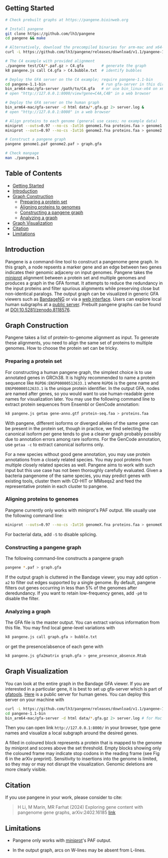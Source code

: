 ## <a name="started"></a>Getting Started
```sh
# Check prebuilt graphs at https://pangene.bioinweb.org

# Install pangene
git clone https://github.com/lh3/pangene
cd pangene && make

# Alternatively, download the precompiled binaries for arm-mac and x64-linux
curl -L https://github.com/lh3/pangene/releases/download/v1.1/pangene-1.1-bin.tar.bz2|tar jxf -

# The C4 example with provided alignment
./pangene test/C4/*.paf.gz > C4.gfa        # generate the graph
k8 pangene.js call C4.gfa > C4.bubble.txt  # identify bubbles

# Deploy the GFA server on the C4 example; require pangene-1.1-bin
cd pangene-1.1-bin                         # run gfa-server in this directory
bin_arm64-mac/gfa-server /path/to/C4.gfa   # or use bin_linux-x64 on x64-linux
# open "http://127.0.0.1:8000/view?gene=C4A,C4B" in a web browser

# Deploy the GFA server on the human graph
bin_arm64-mac/gfa-server -d html data/*.gfa.gz 2> server.log &
# open "http://127.0.0.1:8000" in a web browser

# Align proteins to each genome (general use cases; no example data)
miniprot --outs=0.97 --no-cs -Iut16 genome1.fna proteins.faa > genome1.paf
miniprot --outs=0.97 --no-cs -Iut16 genome2.fna proteins.faa > genome2.paf

# Construct a pangene graph
pangene genome1.paf genome2.paf > graph.gfa

# Check manpage
man ./pangene.1
```

## Table of Contents

- [Getting Started](#started)
- [Introduction](#intro)
- [Graph Construction](#build)
  - [Preparing a protein set](#prep-aa)
  - [Aligning proteins to genomes](#align-aa)
  - [Constructing a pangene graph](#build-graph)
  - [Analyzing a graph](#analyze)
- [Graph Visualization](#visual)
- [Citation](#cite)
- [Limitations](#limit)

## <a name="intro"></a>Introduction

Pangene is a command-line tool to construct a pangenome gene graph. In this
graph, a node repsents a marker gene and an edge between two genes indicates
their genomic adjaceny on input genomes. Pangene takes the [miniprot][mp]
alignment between a protein set and multiple genomes and produces a graph in 
the GFA format. It attempts to reduce the redundancy in the input proteins and
filter spurious alignments while preserving close but non-identical paralogs.
The output graph can be visualized in generic GFA viewers such as
[BandageNG][bandage] or via a [web interface](#visual). Users can explore local
human subgraphs at a [public server][server]. Prebuilt pangene graphs can be
found at [DOI:10.5281/zenodo.8118576][zenodo].

<!--
Bacterial pangenome tools such as [panaroo][panaroo] often leverage gene graphs
to build bacterial pangenomes. Pangene is different in that it uses miniprot to
infer gene models. This makes pangene applicable to large Eukaryotic pangenomes
and robust to imperfect gene annotations.
-->

## <a name="build"></a>Graph Construction

Pangene takes a list of protein-to-genome alignment as input. To generate
these alignments, you need to align the same set of proteins to multiple
genomes. How to choose the protein set can be tricky.

### <a name="prep-aa"></a>Preparing a protein set

For constructing a human pangene graph, the simplest choice is to use annotated
genes in GRCh38. It is highly recommended to name a protein sequence like
`RGPD6:ENSP00000512633.1` where `RGPD6` is the gene name and
`ENSP00000512633.1` is the unique protein identifier. In the output GFA, nodes
are named after genes, so you would want to use human-readable gene names for
visualization later. You may use the following command line to extract protein
sequences from Ensembl or GenCode annotation:
```sh
k8 pangene.js getaa gene-anno.gtf protein-seq.faa > proteins.faa
```

With pangene, different isoforms or diverged alleles of the same gene can be
present in the protein set, though in practice, we find selecting the canonical
isoform per gene tends to give a cleaner graph probably possibly due to
annotation errors among rare isoforms. For the GenCode annotation, use `getaa
-c` to extract canonical isoforms only.

For a new species without good gene annotation, you may use protein annotations
from a closely related species. You may pool proteins from multiple closely
related species as well. Pangene aims to work with such input but this use case
has not been thoroughly carefully evaluated. Given a bacteria pangenome of the
same species, you may predict genes with existing tools, cluster them with
CD-HIT or MMseqs2 and feed the representative protein in each cluster to
pangene.

### <a name="align-aa"></a>Aligning proteins to genomes

Pangene currently only works with miniprot's PAF output. We usually use the
following command line:
```sh
miniprot --outs=0.97 --no-cs -Iut16 genomeX.fna proteins.faa > genomeX.paf
```
For bacterial data, add `-S` to disable splicing.

### <a name="build-graph"></a>Constructing a pangene graph

The following command-line constructs a pangene graph
```sh
pangene *.paf > graph.gfa
```
If the output graph is cluttered in the Bandage viewer, you may add option
`-a2` to filter out edges supported by a single genome. By default, pangene
filters out genes occurring in less than 5% of the genomes after deredundancy.
If you want to retain low-frequency genes, add `-p0` to disable the filter.

### <a name="analyze"></a>Analyzing a graph

The GFA file is the master output. You can extract various information from
this file. You may find local gene-level variations with
```sh
k8 pangene.js call graph.gfa > bubble.txt
```
or get the presence/absence of each gene with
```sh
k8 pangene.js gfa2matrix graph.gfa > gene_presence_absence.Rtab
```

## <a name="visual"></a>Graph Visualization

You can look at the entire graph in the Bandage GFA viewer. If you are
interested in a particular gene, it is best to set up gfa-server which is part
of [gfatools][gfatools]. [Here][server] is a public server for human genes.
You can deploy this server on your machine with
```sh
curl -L https://github.com/lh3/pangene/releases/download/v1.1/pangene-1.1-bin.tar.bz2|tar jxf -
cd pangene-1.1-bin
bin_arm64-mac/gfa-server -d html data/*.gfa.gz 2> server.log # for Mac
```
Then you can open link `http://127.0.0.1:8000/` in your browser, type gene
names and visualize a local subgraph around the desired genes.

A filled in coloured block represents a protein that is mapped to the genome by miniprot and scores above the set threshold. Empty blocks showing only the coloured frame may indicate stop codons in the reading frame (see Fig 6 in the arXiv preprint). Sensitivity to insertions into the genome is limited, so they may or may not disrupt the visualization. Genomic deletions are more clearly visible.

## <a name="cite"></a>Citation

If you use pangene in your work, please consider to cite:

> H Li, M Marin, MR Farhat (2024) Exploring gene content with pangenome gene graphs,
> arXiv:2402.16185 [link](https://arxiv.org/pdf/2402.16185)

## <a name="limit"></a>Limitations

* Pangene only works with [miniprot][mp]'s PAF output.

* In the output graph, arcs on W-lines may be absent from L-lines.

[mp]: https://github.com/lh3/miniprot
[bandage]: https://github.com/asl/BandageNG
[gfatools]: https://github.com/lh3/gfatools
[gfaview]: https://lh3.github.io/gfatools/
[panaroo]: https://github.com/gtonkinhill/panaroo
[asub]: https://github.com/lh3/asub
[zenodo]: https://doi.org/10.5281/zenodo.8118576
[server]: https://pangene.bioinweb.org
